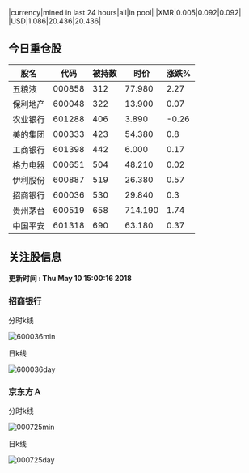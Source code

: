 |currency|mined in last 24 hours|all|in pool|
|XMR|0.005|0.092|0.092|
|USD|1.086|20.436|20.436|

## 今日重仓股 

|股名|代码|被持数|时价|涨跌%|
|---|---|---|---|---|
|五粮液|000858|312|77.980|2.27|
|保利地产|600048|322|13.900|0.07|
|农业银行|601288|406|3.890|-0.26|
|美的集团|000333|423|54.380|0.8|
|工商银行|601398|442|6.000|0.17|
|格力电器|000651|504|48.210|0.02|
|伊利股份|600887|519|26.380|0.57|
|招商银行|600036|530|29.840|0.3|
|贵州茅台|600519|658|714.190|1.74|
|中国平安|601318|690|63.180|0.37|

## 关注股信息
**更新时间 : Thu May 10 15:00:16 2018**
### 招商银行 
分时k线

![600036min](http://image.sinajs.cn/newchart/min/n/sh600036.gif)

日k线

![600036day](http://image.sinajs.cn/newchart/daily/n/sh600036.gif)

### 京东方Ａ 
分时k线

![000725min](http://image.sinajs.cn/newchart/min/n/sz000725.gif)

日k线

![000725day](http://image.sinajs.cn/newchart/daily/n/sz000725.gif)

